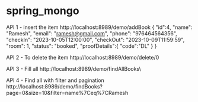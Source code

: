 # spring_mongo
API 1 - insert the item
http://localhost:8989/demo/addBook
{
"id":4,
"name": "Ramesh",
"email": "ramesh@gmail.com",
"phone": "976464564356",
"checkIn": "2023-10-05T12:00:00",
"checkOut": "2023-10-09T11:59:59",
"room": 1,
"status": "booked",
"proofDetails":{
"code":"DL"
}
}

API 2 - To delete the item
http://localhost:8989/demo/delete/0

API 3 - Fill all
http://localhost:8989/demo/findAllBooks\

API 4 - Find all with filter and pagination
http://localhost:8989/demo/findBooks?page=0&size=10&filter=name%7Ceq%7CRamesh





